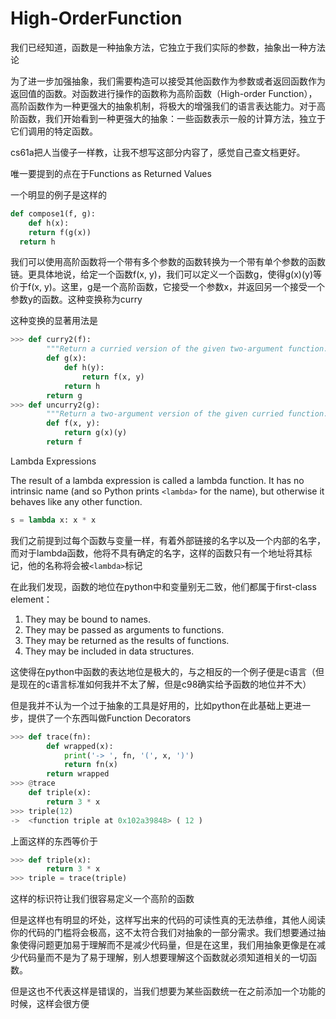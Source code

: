 # High-OrderFunction

我们已经知道，函数是一种抽象方法，它独立于我们实际的参数，抽象出一种方法论

为了进一步加强抽象，我们需要构造可以接受其他函数作为参数或者返回函数作为返回值的函数。对函数进行操作的函数称为高阶函数（High-order Function），高阶函数作为一种更强大的抽象机制，将极大的增强我们的语言表达能力。对于高阶函数，我们开始看到一种更强大的抽象：一些函数表示一般的计算方法，独立于它们调用的特定函数。

cs61a把人当傻子一样教，让我不想写这部分内容了，感觉自己查文档更好。

唯一要提到的点在于Functions as Returned Values

一个明显的例子是这样的

```python
def compose1(f, g):
	def h(x):
  	return f(g(x))
  return h
```

我们可以使用高阶函数将一个带有多个参数的函数转换为一个带有单个参数的函数链。更具体地说，给定一个函数f(x, y)，我们可以定义一个函数g，使得g(x)(y)等价于f(x, y)。这里，g是一个高阶函数，它接受一个参数x，并返回另一个接受一个参数y的函数。这种变换称为curry

这种变换的显著用法是

```python
>>> def curry2(f):
        """Return a curried version of the given two-argument function."""
        def g(x):
            def h(y):
                return f(x, y)
            return h
        return g
>>> def uncurry2(g):
        """Return a two-argument version of the given curried function."""
        def f(x, y):
            return g(x)(y)
        return f
```

Lambda Expressions

The result of a lambda expression is called a lambda function. It has no intrinsic name (and so Python prints `<lambda>` for the name), but otherwise it behaves like any other function.

```python
s = lambda x: x * x
```

我们之前提到过每个函数与变量一样，有着外部链接的名字以及一个内部的名字，而对于lambda函数，他将不具有确定的名字，这样的函数只有一个地址将其标记，他的名称将会被``<lambda>``标记

在此我们发现，函数的地位在python中和变量别无二致，他们都属于first-class element：

1. They may be bound to names.
2. They may be passed as arguments to functions.
3. They may be returned as the results of functions.
4. They may be included in data structures.

这使得在python中函数的表达地位是极大的，与之相反的一个例子便是c语言（但是现在的c语言标准如何我并不太了解，但是c98确实给予函数的地位并不大）

但是我并不认为一个过于抽象的工具是好用的，比如python在此基础上更进一步，提供了一个东西叫做Function Decorators

```python
>>> def trace(fn):
        def wrapped(x):
            print('-> ', fn, '(', x, ')')
            return fn(x)
        return wrapped
>>> @trace
    def triple(x):
        return 3 * x
>>> triple(12)
->  <function triple at 0x102a39848> ( 12 )
```

上面这样的东西等价于

```python
>>> def triple(x):
        return 3 * x
>>> triple = trace(triple)
```

这样的标识符让我们很容易定义一个高阶的函数

但是这样也有明显的坏处，这样写出来的代码的可读性真的无法恭维，其他人阅读你的代码的门槛将会极高，这不太符合我们对抽象的一部分需求。我们想要通过抽象使得问题更加易于理解而不是减少代码量，但是在这里，我们用抽象更像是在减少代码量而不是为了易于理解，别人想要理解这个函数就必须知道相关的一切函数。

但是这也不代表这样是错误的，当我们想要为某些函数统一在之前添加一个功能的时候，这样会很方便

